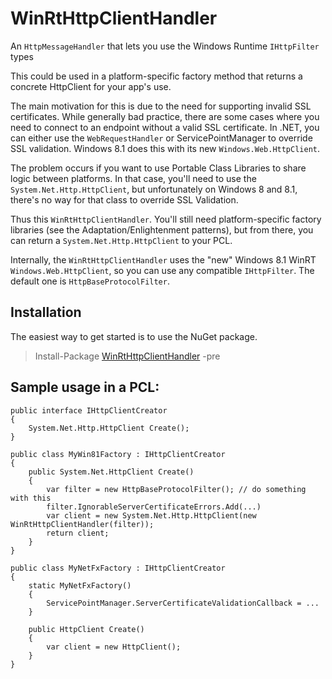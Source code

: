 WinRtHttpClientHandler
======================

An `HttpMessageHandler` that lets you use the Windows Runtime `IHttpFilter` types

This could be used in a platform-specific factory method that returns 
a concrete HttpClient for your app's use.

The main motivation for this is due to the need for supporting invalid SSL certificates.
While generally bad practice, there are some cases where you need to connect
to an endpoint without a valid SSL certificate. In .NET, you can either use the `WebRequestHandler`
or ServicePointManager to override SSL validation. Windows 8.1 does this with its new
`Windows.Web.HttpClient`. 

The problem occurs if you want to use Portable Class Libraries to share logic between platforms.
In that case, you'll need to use the `System.Net.Http.HttpClient`, but unfortunately on Windows 8 and 8.1,
there's no way for that class to override SSL Validation.

Thus this `WinRtHttpClientHandler`. You'll still need platform-specific factory libraries 
(see the Adaptation/Enlightenment patterns), but from there, you can return
a `System.Net.Http.HttpClient` to your PCL.

Internally, the	`WinRtHttpClientHandler` uses the "new" Windows 8.1 WinRT `Windows.Web.HttpClient`, so 
you can use any compatible `IHttpFilter`. The default one is `HttpBaseProtocolFilter`.

Installation
----
The easiest way to get started is to use the NuGet package.

> Install-Package [WinRtHttpClientHandler](http://www.nuget.org/packages/WinRtHttpClientHandler) -pre

Sample usage in a PCL:
----

    public interface IHttpClientCreator
    {
        System.Net.Http.HttpClient Create();
    }

    public class MyWin81Factory : IHttpClientCreator
    {
        public System.Net.HttpClient Create()
        {
            var filter = new HttpBaseProtocolFilter(); // do something with this
            filter.IgnorableServerCertificateErrors.Add(...)
            var client = new System.Net.Http.HttpClient(new WinRtHttpClientHandler(filter));
            return client;
        }
    }
	
    public class MyNetFxFactory : IHttpClientCreator
    {
        static MyNetFxFactory()
        {
            ServicePointManager.ServerCertificateValidationCallback = ...
        }

        public HttpClient Create()
        {
            var client = new HttpClient();
        }
    }
        
